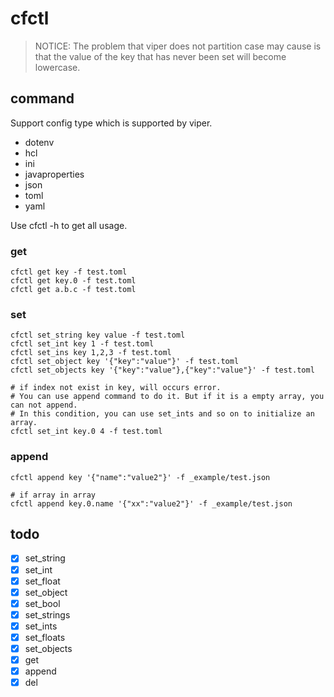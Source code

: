 # cfctl

> NOTICE: The problem that viper does not partition case may cause is that the value of the key that has never been set will become lowercase.

## command

Support config type which is supported by viper.

* dotenv
* hcl
* ini
* javaproperties
* json
* toml
* yaml

Use cfctl -h to get all usage.

### get

```shell
cfctl get key -f test.toml
cfctl get key.0 -f test.toml
cfctl get a.b.c -f test.toml
```

### set

```shell
cfctl set_string key value -f test.toml
cfctl set_int key 1 -f test.toml
cfctl set_ins key 1,2,3 -f test.toml
cfctl set_object key '{"key":"value"}' -f test.toml
cfctl set_objects key '{"key":"value"},{"key":"value"}' -f test.toml

# if index not exist in key, will occurs error.
# You can use append command to do it. But if it is a empty array, you can not append.
# In this condition, you can use set_ints and so on to initialize an array.
cfctl set_int key.0 4 -f test.toml
```

### append

```shell
cfctl append key '{"name":"value2"}' -f _example/test.json

# if array in array
cfctl append key.0.name '{"xx":"value2"}' -f _example/test.json
```

## todo
- [x] set_string
- [x] set_int
- [x] set_float
- [x] set_object
- [x] set_bool
- [x] set_strings
- [x] set_ints
- [x] set_floats
- [x] set_objects
- [x] get
- [x] append
- [x] del